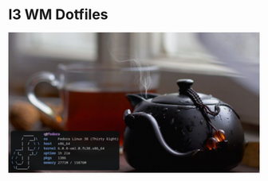 # I3 WM Dotfiles
![image](https://raw.githubusercontent.com/IwnuplyNotTyan/dotfiles/main/screenshot/photo_2023-08-21_15-58-45.jpg)
